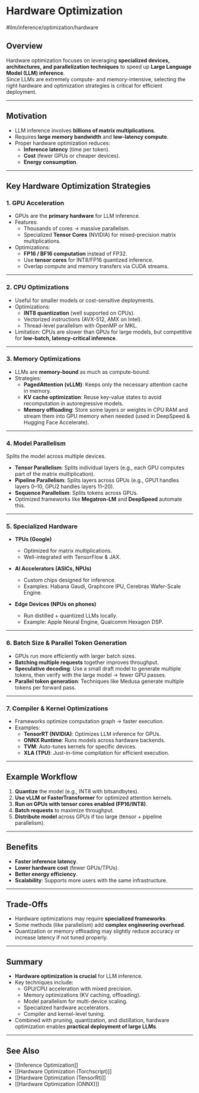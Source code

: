 # Hardware Optimization 
 #llm/inference/optimization/hardware 

## Overview
Hardware optimization focuses on leveraging **specialized devices, architectures, and parallelization techniques** to speed up **Large Language Model (LLM) inference**.  
Since LLMs are extremely compute- and memory-intensive, selecting the right hardware and optimization strategies is critical for efficient deployment.

---

## Motivation
- LLM inference involves **billions of matrix multiplications**.  
- Requires **large memory bandwidth** and **low-latency compute**.  
- Proper hardware optimization reduces:
  - **Inference latency** (time per token).  
  - **Cost** (fewer GPUs or cheaper devices).  
  - **Energy consumption**.  

---

## Key Hardware Optimization Strategies

### 1. GPU Acceleration
- GPUs are the **primary hardware** for LLM inference.  
- Features:
  - Thousands of cores → massive parallelism.  
  - Specialized **Tensor Cores** (NVIDIA) for mixed-precision matrix multiplications.  
- Optimizations:
  - **FP16 / BF16 computation** instead of FP32.  
  - Use **tensor cores** for INT8/FP16 quantized inference.  
  - Overlap compute and memory transfers via CUDA streams.  

---

### 2. CPU Optimizations
- Useful for smaller models or cost-sensitive deployments.  
- Optimizations:
  - **INT8 quantization** (well supported on CPUs).  
  - Vectorized instructions (AVX-512, AMX on Intel).  
  - Thread-level parallelism with OpenMP or MKL.  
- Limitation: CPUs are slower than GPUs for large models, but competitive for **low-batch, latency-critical inference**.

---

### 3. Memory Optimizations
- LLMs are **memory-bound** as much as compute-bound.  
- Strategies:
  - **PagedAttention (vLLM)**: Keeps only the necessary attention cache in memory.  
  - **KV cache optimization**: Reuse key-value states to avoid recomputation in autoregressive models.  
  - **Memory offloading**: Store some layers or weights in CPU RAM and stream them into GPU memory when needed (used in DeepSpeed & Hugging Face Accelerate).  

---

### 4. Model Parallelism
Splits the model across multiple devices.  
- **Tensor Parallelism**: Splits individual layers (e.g., each GPU computes part of the matrix multiplication).  
- **Pipeline Parallelism**: Splits layers across GPUs (e.g., GPU1 handles layers 0–10, GPU2 handles layers 11–20).  
- **Sequence Parallelism**: Splits tokens across GPUs.  
- Optimized frameworks like **Megatron-LM** and **DeepSpeed** automate this.

---

### 5. Specialized Hardware
- **TPUs (Google)**  
  - Optimized for matrix multiplications.  
  - Well-integrated with TensorFlow & JAX.  

- **AI Accelerators (ASICs, NPUs)**  
  - Custom chips designed for inference.  
  - Examples: Habana Gaudi, Graphcore IPU, Cerebras Wafer-Scale Engine.  

- **Edge Devices (NPUs on phones)**  
  - Run distilled + quantized LLMs locally.  
  - Example: Apple Neural Engine, Qualcomm Hexagon DSP.  

---

### 6. Batch Size & Parallel Token Generation
- GPUs run more efficiently with larger batch sizes.  
- **Batching multiple requests** together improves throughput.  
- **Speculative decoding**: Use a small draft model to generate multiple tokens, then verify with the large model → fewer GPU passes.  
- **Parallel token generation**: Techniques like Medusa generate multiple tokens per forward pass.  

---

### 7. Compiler & Kernel Optimizations
- Frameworks optimize computation graph → faster execution.  
- Examples:
  - **TensorRT (NVIDIA)**: Optimizes LLM inference for GPUs.  
  - **ONNX Runtime**: Runs models across hardware backends.  
  - **TVM**: Auto-tunes kernels for specific devices.  
  - **XLA (TPU)**: Just-in-time compilation for efficient execution.  

---

## Example Workflow
1. **Quantize** the model (e.g., INT8 with bitsandbytes).  
2. **Use vLLM or FasterTransformer** for optimized attention kernels.  
3. **Run on GPUs with tensor cores enabled (FP16/INT8)**.  
4. **Batch requests** to maximize throughput.  
5. **Distribute model** across GPUs if too large (tensor + pipeline parallelism).  

---

## Benefits
- **Faster inference latency**.  
- **Lower hardware cost** (fewer GPUs/TPUs).  
- **Better energy efficiency**.  
- **Scalability**: Supports more users with the same infrastructure.  

---

## Trade-Offs
- Hardware optimizations may require **specialized frameworks**.  
- Some methods (like parallelism) add **complex engineering overhead**.  
- Quantization or memory offloading may slightly reduce accuracy or increase latency if not tuned properly.  

---

## Summary
- **Hardware optimization is crucial** for LLM inference.  
- Key techniques include:  
  - GPU/CPU acceleration with mixed precision.  
  - Memory optimizations (KV caching, offloading).  
  - Model parallelism for multi-device scaling.  
  - Specialized hardware accelerators.  
  - Compiler and kernel-level tuning.  
- Combined with pruning, quantization, and distillation, hardware optimization enables **practical deployment of large LLMs**.  

---
## See Also
- [[Inference Optimization]]
- [[Hardware Optimization (Torchscript)]]
- [[Hardware Optimization (TensorRt)]]
- [[Hardware Optimization (ONNX)]]